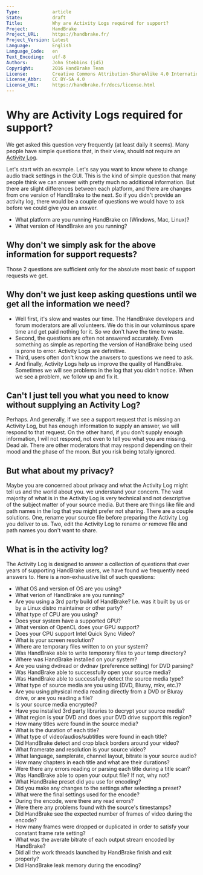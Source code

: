 ```yaml
---
Type:            article
State:           draft
Title:           Why are Activity Logs required for support?
Project:         HandBrake
Project_URL:     https://handbrake.fr/
Project_Version: Latest
Language:        English
Language_Code:   en
Text_Encoding:   utf-8
Authors:         John Stebbins (j45)
Copyright:       2016 HandBrake Team
License:         Creative Commons Attribution-ShareAlike 4.0 International
License_Abbr:    CC BY-SA 4.0
License_URL:     https://handbrake.fr/docs/license.html
---
```


Why are Activity Logs required for support?
===========================================

We get asked this question very frequently (at least daily it seems).  Many
people have simple questions that, in their view, should not require an
[Activity Log](../help/activity-log.html).

Let's start with an example. Let's say you want to know where to change audio
track settings in the GUI. This is the kind of simple question that many people
think we can answer with pretty much no additional information. But there are
slight differences between each platform, and there are changes from one version
of HandBrake to the next. So if you didn't provide an activity log, there would
be a couple of questions we would have to ask before we could give you an
answer.

* What platform are you running HandBrake on (Windows, Mac, Linux)?
* What version of HandBrake are you running?

## Why don't we simply ask for the above information for support requests?

Those 2 questions are sufficient only for the absolute most basic of support
requests we get.

## Why don't we just keep asking questions until we get all the information we need?

* Well first, it's slow and wastes our time. The HandBrake developers and
forum moderators are all volunteers.  We do this in our voluminous spare time
and get paid nothing for it. So we don't have the time to waste.
* Second, the questions are often not answered accurately. Even something as
simple as reporting the version of HandBrake being used is prone to error.
Activity Logs are definitive.
* Third, users often don't know the anwsers to questions we need to ask.
* And finally, Activity Logs help us improve the quality of HandBrake.
Sometimes we will see problems in the log that you didn't notice.  When we
see a problem, we follow up and fix it.

## Can't I just tell you what you need to know without supplying an Activity Log?

Perhaps.  And generally, if we see a support request that is missing an Activity
Log, but has enough information to supply an answer, we will respond to that
request.  On the other hand, if you don't supply enough information, I
will not respond, not even to tell you what you are missing.  Dead air. There
are other moderators that may respond depending on their mood and the phase
of the moon. But you risk being totally ignored.

## But what about my privacy?

Maybe you are concerned about privacy and what the Activity Log might tell
us and the world about you. we understand your concern. The vast majority
of what is in the Activity Log is very technical and not descriptive of
the subject matter of your source media. But there are things
like file and path names in the log that you might prefer not sharing.
There are a couple solutions. One, rename your source file before preparing
the Activity Log you deliver to us. Two, edit the Activity Log to rename
or remove file and path names you don't want to share.

## What is in the activity log?

The Activity Log is designed to answer a collection of questions that
over years of supporting HandBrake users, we have found we frequently
need answers to.  Here is a non-exhaustive list of such questions:

* What OS and version of OS are you using?
* What verion of HandBrake are you running?
* Are you using a 3rd party build of HandBrake? I.e. was it built by us or
by a Linux distro maintainer or other party?
* What type of CPU are you using?
* Does your system have a supported GPU?
* What version of OpenCL does your GPU support?
* Does your CPU support Intel Quick Sync Video?
* What is your screen resolution?
* Where are temporary files written to on your system?
* Was HandBrake able to write temporary files to your temp directory?
* Where was HandBrake installed on your system?
* Are you using dvdread or dvdnav (preference setting) for DVD parsing?
* Was HandBrake able to successfully open your source media?
* Was HandBrake able to successfully detect the source media type?
* What type of source media are you using (DVD, Bluray, mkv, etc.)?
* Are you using physical media reading directly from a DVD or Bluray drive,
or are you reading a file?
* Is your source media encrypted?
* Have you installed 3rd party libraries to decrypt your source media?
* What region is your DVD and does your DVD drive support this region?
* How many titles were found in the source media?
* What is the duration of each title?
* What type of video/audios/subtitles were found in each title?
* Did HandBrake detect and crop black borders around your video?
* What framerate and resolution is your source video?
* What language, samplerate, channel layout, bitrate is your source audio?
* How many chapters in each title and what are their durations?
* Were there any errors reading or parsing each title during a title scan?
* Was HandBrake able to open your output file?  If not, why not?
* What HandBrake preset did you use for encoding?
* Did you make any changes to the settings after selecting a preset?
* What were the final settings used for the encode?
* During the encode, were there any read errors?
* Were there any problems found with the source's timestamps?
* Did HandBrake see the expected number of frames of video during the encode?
* How many frames were dropped or duplicated in order to satisfy your constant
frame rate setting?
* What was the averate bitrate of each output stream encoded by HandBrake?
* Did all the work threads launched by HandBrake finish and exit properly?
* Did HandBrake leak memory during the encoding?

